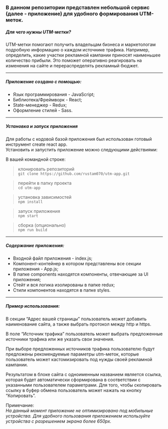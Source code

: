 
### В данном репозитории представлен небольшой сервис (далее - приложение) для удобного формирования UTM-меток.

##### Для чего нужны UTM-метки? 
UTM-метки помогают получить владельцам бизнеса и маркетологам подробную информацию о каждом источнике трафика. Например, определить, какие участки рекламной кампании приносят наименьшее количество прибыли. Это поможет оперативно реагировать на изменения на сайте и перераспределять рекламный бюджет.

***

##### Приложение создано с помощью:
*  Язык программирования - JavaScript;
*  Библиотека/Фреймворк - React;
*  State-менеджер - Redux;
*  Оформление стилей - Sass.

***

##### Установка и запуск приложения
Для работы с кодовой базой приложения был использован готовый инструмент create react app.   
Установить и запустить приложение можно следующими действиями:

В вашей командной строке:
> клонировать репозиторий  
```git clone https://github.com/rustam070/utm-app.git```

> перейти в папку проекта  
```cd utm-app```
  
> установка зависимостей  
```npm install```

> запуск приложения  
 ```npm start```

> сборка (опционально)   
```npm run build```

***

##### Содержание приложения:
*  Входной файл приложения - index.js;
*  Компонент-контейнер в котором представлены все секции приложения - App.js;
*  В папке components находятся компоненты, отвечающие за UI приложения;
*  Стейт и вся логика изолированы в папке redux;
*  Стили компонентов находятся в папке styles.

***

##### Пример использования:
В секции “Адрес вашей страницы” пользователь может добавить наименование сайта, а также выбрать протокол между http и https.

В поле “Источник трафика” пользователь может выбрать предложенные источники трафика или же указать свои значения. 

При выборе предложенных источников трафика пользователю будут предложены рекомендуемые параметры utm-меток, которые пользователь может кастомизировать под нужды своей рекламной кампании.

Результатом в блоке сайта с одноименным названием является ссылка, которая будет автоматически сформирована в соответствии с указанными пользователем параметрами. Для того, чтобы скопировать ссылку в буфер обмена пользователь может нажать на кнопку “Копировать”.

Примечание:  
_На данный момент приложение не оптимизировано под мобильные устройства. Для удобного пользования приложением используйте устройства с разрешением экрана более 650px._
